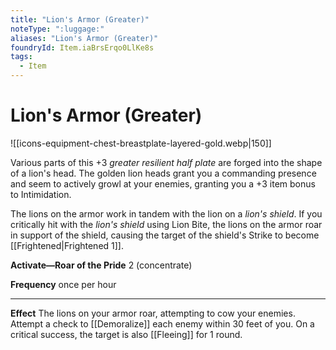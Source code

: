 ```yaml
---
title: "Lion's Armor (Greater)"
noteType: ":luggage:"
aliases: "Lion's Armor (Greater)"
foundryId: Item.iaBrsErqo0LlKe8s
tags:
  - Item
---
```


# Lion's Armor (Greater)
![[icons-equipment-chest-breastplate-layered-gold.webp|150]]

Various parts of this +3 _greater resilient half plate_ are forged into the shape of a lion's head. The golden lion heads grant you a commanding presence and seem to actively growl at your enemies, granting you a +3 item bonus to Intimidation.

The lions on the armor work in tandem with the lion on a _lion's shield_. If you critically hit with the _lion's shield_ using Lion Bite, the lions on the armor roar in support of the shield, causing the target of the shield's Strike to become [[Frightened|Frightened 1]].

**Activate—Roar of the Pride** 2 (concentrate)

**Frequency** once per hour

* * *

**Effect** The lions on your armor roar, attempting to cow your enemies. Attempt a check to [[Demoralize]] each enemy within 30 feet of you. On a critical success, the target is also [[Fleeing]] for 1 round.
